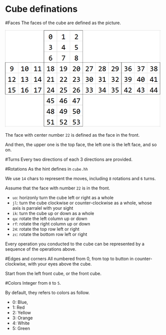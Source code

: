 Cube definations
===
#Faces
The faces of the cube are defined as the picture.

![Cube](./cube.png)

The face with center number `22` is defined as the face in the front.

And then, the upper one is the top face, the left one is the left face, and so on.

#Turns
Every two directions of each 3 directions are provided.

#Rotations
As the hint defines in `cube.hh`

We use `14` chars to represent the moves, including `8` rotations and `6` turns.

Assume that the face with number `22` is in the front.

* `uo`: horizonly turn the cube left or right as a whole
* `jl`: turn the cube clockwise or counter-clockwise as a whole, whose axis is parralel with your sight
* `ik`: turn the cube up or down as a whole
* `qa`: rotate the left column up or down
* `rf`: rotate the right column up or down
* `24`:	rotate the top row left or right
* `zc`:	rotate the bottom row left or right

Every operation you conducted to the cube can be represented by a sequence of the operations above.

#Edges and corners
All numbered from 0, from top to button in counter-clockwise, with your eyes above the cube.

Start from the left front cube, or the front cube.

#Colors
Integer from `0` to `5`.

By default, they refers to colors as follow.
* 0: Blue,
* 1: Red
* 2: Yellow
* 3: Orange
* 4: White
* 5: Green

